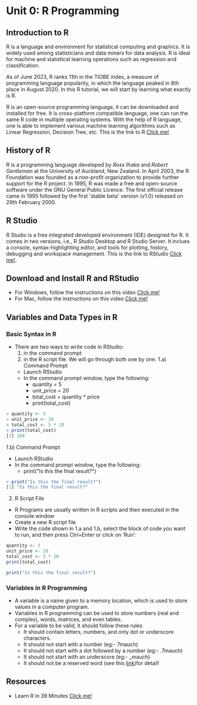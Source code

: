# Unit 0: R Programming
## Introduction to R

R is a language and environment for statistical computing and graphics. It is widely used among statisticians and data miners for data analysis. R is ideal for machine and statistical learning operations such as regression and classification. 

As of June 2023, R ranks 11th in the TIOBE index, a measure of programming language popularity, in which the language peaked in 8th place in August 2020. In this R tutorial, we will start by learning what exactly is R. 

R is an open-source programming language,  it can be downloaded and installed for free. It is cross-platform compatible language, one can run the same R code in multiple operating systems. With the help of R language, one is able to implement various machine learning algorithms such as Linear Regression, Decision Tree, etc. This is the link to R [Click me!](https://cran.r-project.org/)

## History of R
R is a programming language developed by *Ross Ihaka* and *Robert Gentleman* at the University of Auckland, New Zealand. In April 2003, the R Foundation was founded as a non-profit organization to provide further support for the R project. In 1995, R was made a free and open-source software under the GNU General Public Licence. The first official release came in 1995 followed by the first 'stable beta' version (v1.0) released on 29th February 2000.

## R Studio
R Studio is a free integrated developed environment (IDE) designed for R. It comes in two versions, i.e., R Studio Desktop and R Studio Server. It inclues a console, syntax-highlighting editor, and tools for plotting, history, debugging and workspace management. This is the link to RStudio [Click me!](https://posit.co/).

## Download and Install R and RStudio

- For Windows, follow the instructions on this video [Click me!](https://www.youtube.com/watch?v=YrEe2TLr3MI)
- For Mac, follow the instructions on this video [Click me!](https://www.youtube.com/watch?v=n8kP7c_QbLA)

## Variables and Data Types in R
### Basic Syntax in R
- There are two ways to write code in RStudio:
    1) in the command prompt
    2) in the R script file. We will go through both one by one.
 1.a) Command Prompt
    - Launch RStudio
    - In the command prompt window, type the following:
        - quantity = 5
        - unit_price = 20
        - total_cost = quantity * price
        - print(total_cost)

```r
> quantity <- 5
> unit_price <- 20
> total_cost <- 5 * 20
> print(total_cost)
[1] 100
```

1.b) Command Prompt
   - Launch RStudio
   - In the command prompt window, type the following:
     - print("Is this the final result?")
```r
> print("Is this the final result?")
[1] "Is this the final result?"
```

 2) R Script File
   - R Programs are usually written in R scripts and then executed in the console window
   - Create a new R script file
   - Write the code shown in 1.a and 1.b, select the block of code you want to run, and then press Ctrl+Enter or click on ‘Run’:

```r
quantity <- 5
unit_price <- 20
total_cost <- 5 * 20
print(total_cost)
```
```r
print("Is this the final result?")
```

### Variables in R Programming

- A variable is a name given to a memory location, which is used to store values in a computer program.
- Variables in R programming can be used to store numbers (real and complex), words, matrices, and even tables.
- For a variable to be valid, it should follow these rules
    - It should contain letters, numbers, and only dot or underscore characters.
    - It should not start with a number (eg:- 7mauch)
    - It should not start with a dot followed by a number (eg:- .7mauch)
    - It should not start with an underscore (eg:- _mauch)
    - It should not be a reserved word (see this [link](https://www.datamentor.io/r-programming/reserved-words#:~:text=Reserved%20words%20in%20R%20programming,%2C%20function%20name%20etc.))for detail!

## Resources
- Learn R in 39 Minutes [Click me!](https://www.youtube.com/watch?v=yZ0bV2Afkjc)


